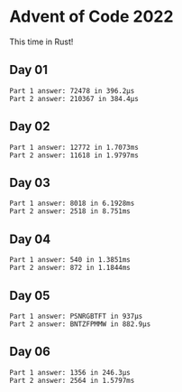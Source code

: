 # Advent of Code 2022

This time in Rust!

## Day 01
```
Part 1 answer: 72478 in 396.2µs
Part 2 answer: 210367 in 384.4µs
```

## Day 02
```
Part 1 answer: 12772 in 1.7073ms
Part 2 answer: 11618 in 1.9797ms
```

## Day 03
```
Part 1 answer: 8018 in 6.1928ms
Part 2 answer: 2518 in 8.751ms
```

## Day 04
```
Part 1 answer: 540 in 1.3851ms
Part 2 answer: 872 in 1.1844ms
```

## Day 05
```
Part 1 answer: PSNRGBTFT in 937µs
Part 2 answer: BNTZFPMMW in 882.9µs
```

## Day 06
```
Part 1 answer: 1356 in 246.3µs
Part 2 answer: 2564 in 1.5797ms
```
